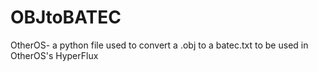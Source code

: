# OBJtoBATEC
OtherOS- a python file used to convert a .obj to a batec.txt to be used in OtherOS's HyperFlux
